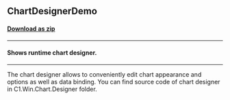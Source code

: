 ## ChartDesignerDemo
#### [Download as zip](https://grapecity.github.io/DownGit/#/home?url=https://github.com/GrapeCity/ComponentOne-WinForms-Samples/tree/master/NetFramework\FlexChart\CS\ChartDesigner\ChartDesignerDemo)
____
#### Shows runtime chart designer.
____
The chart designer allows to conveniently edit chart appearance and options as well as data binding.
You can find source code of chart designer in C1.Win.Chart.Designer folder.
